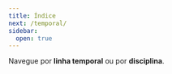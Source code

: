 ```yaml
---
title: Índice
next: /temporal/
sidebar:
  open: true
---
```


Navegue por **linha temporal** ou por **disciplina**.
